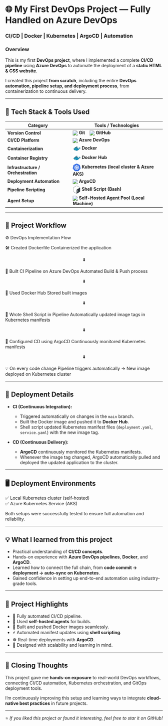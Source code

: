 # 🌐 My First DevOps Project — Fully Handled on Azure DevOps
###  CI/CD | Docker | Kubernetes | ArgoCD | Automation

###  Overview
This is my first **DevOps project**, where I implemented a complete **CI/CD pipeline** using **Azure DevOps** to automate the deployment of a **static HTML & CSS website**.

I created this project **from scratch**, including the entire **DevOps automation, pipeline setup, and deployment process**, from containerization to continuous delivery.

---

## 🧩 Tech Stack & Tools Used

| Category | Tools / Technologies |
|-----------|----------------------|
| **Version Control** | <img src="https://git-scm.com/images/logos/downloads/Git-Icon-1788C.png" width="20" align="center"/> **Git** &nbsp;&nbsp; <img src="https://github.githubassets.com/images/modules/logos_page/GitHub-Mark.png" width="20" align="center"/> **GitHub** |
| **CI/CD Platform** | <img src="https://upload.wikimedia.org/wikipedia/commons/0/0e/Azure_DevOps_Logo.svg" width="20" align="center"/> **Azure DevOps** |
| **Containerization** | <img src="https://raw.githubusercontent.com/devicons/devicon/master/icons/docker/docker-original.svg" width="25" align="center"/> **Docker** |
| **Container Registry** | <img src="https://raw.githubusercontent.com/devicons/devicon/master/icons/docker/docker-original.svg" width="25" align="center"/> **Docker Hub** |
| **Infrastructure / Orchestration** | <img src="https://raw.githubusercontent.com/devicons/devicon/master/icons/kubernetes/kubernetes-plain.svg" width="25" align="center"/> **Kubernetes (local cluster & Azure AKS)** |
| **Deployment Automation** | <img src="https://argo-cd.readthedocs.io/en/stable/assets/argo.png" width="25" align="center"/> **ArgoCD** |
| **Pipeline Scripting** | <img src="https://raw.githubusercontent.com/devicons/devicon/master/icons/bash/bash-original.svg" width="25" align="center"/> **Shell Script (Bash)** |
| **Agent Setup** | <img src="https://cdn-icons-png.flaticon.com/512/69/69524.png" width="22" align="center"/> **Self-Hosted Agent Pool (Local Machine)** |

---

## 🔁 Project Workflow

⚙️ DevOps Implementation Flow

🛠️ Created Dockerfile
Containerized the application

<p align="center">⬇️</p>

🤖 Built CI Pipeline on Azure DevOps
Automated Build & Push process

<p align="center">⬇️</p>

🐳 Used Docker Hub
Stored built images

<p align="center">⬇️</p>

📜 Wrote Shell Script in Pipeline
Automatically updated image tags in Kubernetes manifests

<p align="center">⬇️</p>

🚀 Configured CD using ArgoCD
Continuously monitored Kubernetes manifests

<p align="center">⬇️</p>

💡 On every code change
Pipeline triggers automatically → New image deployed on Kubernetes cluster

---

## 🧱 Deployment Details

- **CI (Continuous Integration):**
  - Triggered automatically on changes in the `main` branch.
  - Built the Docker image and pushed it to **Docker Hub**.
  - Shell script updated Kubernetes manifest files (`deployment.yaml`, `service.yaml`) with the new image tag.

- **CD (Continuous Delivery):**
  - **ArgoCD** continuously monitored the Kubernetes manifests.
  - Whenever the image tag changed, ArgoCD automatically pulled and deployed the updated application to the cluster.

---

## 🖥️ Deployment Environments

✅ Local Kubernetes cluster (self-hosted)  
✅ Azure Kubernetes Service (AKS)

Both setups were successfully tested to ensure full automation and reliability.

---

## 💡 What I learned from this project

- Practical understanding of **CI/CD concepts**.  
- Hands-on experience with **Azure DevOps pipelines**, **Docker**, and **ArgoCD**.  
- Learned how to connect the full chain, from **code commit → deployment → auto-sync on Kubernetes**.  
- Gained confidence in setting up end-to-end automation using industry-grade tools.

---

## 🧭 Project Highlights

- 🔄 Fully automated CI/CD pipeline.
- 🧰 Used **self-hosted agents** for builds.
- 🐳 Built and pushed Docker images seamlessly.
- ⚡ Automated manifest updates using **shell scripting**.
- ☸️ Real-time deployments with **ArgoCD**.
- 🧠 Designed with scalability and learning in mind.

---

## 🙌 Closing Thoughts

This project gave me **hands-on exposure** to real-world DevOps workflows, connecting CI/CD automation, Kubernetes orchestration, and GitOps deployment tools.  

I’m continuously improving this setup and learning ways to integrate **cloud-native best practices** in future projects.

---


⭐ *If you liked this project or found it interesting, feel free to star it on GitHub!*
